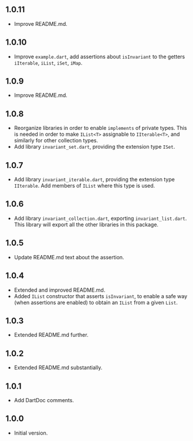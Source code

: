 ## 1.0.11

- Improve README.md.

## 1.0.10

- Improve `example.dart`, add assertions about `isInvariant` to the
  getters `iIterable`, `iList`, `iSet`, `iMap`.

## 1.0.9

- Improve README.md.

## 1.0.8

- Reorganize libraries in order to enable `implements` of private types.
  This is needed in order to make `IList<T>` assignable to `IIterable<T>`,
  and similarly for other collection types.
- Add library `invariant_set.dart`, providing the extension type `ISet`.

## 1.0.7

- Add library `invariant_iterable.dart`, providing the extension type
  `IIterable`. Add members of `IList` where this type is used.

## 1.0.6

- Add library `invariant_collection.dart`, exporting `invariant_list.dart`.
  This library will export all the other libraries in this package.

## 1.0.5

- Update README.md text about the assertion.

## 1.0.4

- Extended and improved README.md.
- Added `IList` constructor that asserts `isInvariant`, to enable a safe way
  (when assertions are enabled) to obtain an `IList` from a given `List`.

## 1.0.3

- Extended README.md further.

## 1.0.2

- Extended README.md substantially.

## 1.0.1

- Add DartDoc comments.

## 1.0.0

- Initial version.
